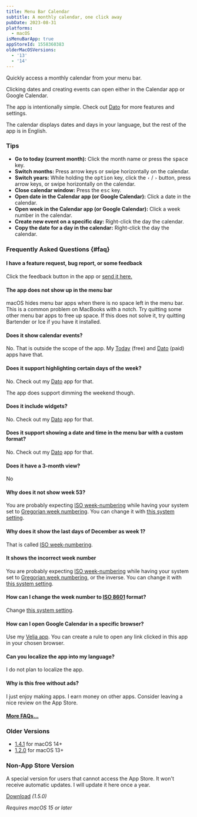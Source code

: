 ```yaml
---
title: Menu Bar Calendar
subtitle: A monthly calendar, one click away
pubDate: 2023-08-31
platforms:
  - macOS
isMenuBarApp: true
appStoreId: 1558360383
olderMacOSVersions:
  - '13'
  - '14'
---
```


Quickly access a monthly calendar from your menu bar.

Clicking dates and creating events can open either in the Calendar app or Google Calendar.

The app is intentionally simple. Check out [Dato](/dato) for more features and settings.

The calendar displays dates and days in your language, but the rest of the app is in English.

### Tips

- **Go to today (current month):** Click the month name or press the <kbd>space</kbd> key.
- **Switch months:** Press arrow keys or swipe horizontally on the calendar.
- **Switch years:** While holding the <kbd>option</kbd> key, click the `‹` / `›` button, press arrow keys, or swipe horizontally on the calendar.
- **Close calendar window:** Press the <kbd>esc</kbd> key.
- **Open date in the Calendar app (or Google Calendar):** Click a date in the calendar.
- **Open week in the Calendar app (or Google Calendar):** Click a week number in the calendar.
- **Create new event on a specific day:** Right-click the day the calendar.
- **Copy the date for a day in the calendar:** Right-click the day the calendar.

### Frequently Asked Questions {#faq}

#### I have a feature request, bug report, or some feedback

Click the feedback button in the app or [send it here.](https://sindresorhus.com/feedback?product=Menu%20Bar%20Calendar&referrer=Website-FAQ)

#### The app does not show up in the menu bar

macOS hides menu bar apps when there is no space left in the menu bar. This is a common problem on MacBooks with a notch. Try quitting some other menu bar apps to free up space. If this does not solve it, try quitting Bartender or Ice if you have it installed.

#### Does it show calendar events?

No. That is outside the scope of the app. My [Today](/today) (free) and [Dato](/dato) (paid) apps have that.

#### Does it support highlighting certain days of the week?

No. Check out my [Dato](/dato) app for that.

The app does support dimming the weekend though.

#### Does it include widgets?

No. Check out my [Dato](/dato) app for that.

#### Does it support showing a date and time in the menu bar with a custom format?

No. Check out my [Dato](/dato) app for that.

#### Does it have a 3-month view?

No

#### Why does it not show week 53?

You are probably expecting [ISO week-numbering](https://en.wikipedia.org/wiki/ISO_week_date) while having your system set to [Gregorian week numbering](https://en.wikipedia.org/wiki/ISO_week_date#Relation_with_the_Gregorian_calendar). You can change it with [this system setting](https://apple.stackexchange.com/questions/191445/standard-iso-8601-week-number-in-calendar-app/209340#209340).

#### Why does it show the last days of December as week 1?

That is called [ISO week-numbering](https://en.wikipedia.org/wiki/ISO_week_date).

#### It shows the incorrect week number

You are probably expecting [ISO week-numbering](https://en.wikipedia.org/wiki/ISO_week_date) while having your system set to [Gregorian week numbering](https://en.wikipedia.org/wiki/ISO_week_date#Relation_with_the_Gregorian_calendar), or the inverse. You can change it with [this system setting](https://apple.stackexchange.com/questions/191445/standard-iso-8601-week-number-in-calendar-app/209340#209340).

#### How can I change the week number to [ISO 8601](https://en.wikipedia.org/wiki/ISO_week_date) format?

Change [this system setting](https://apple.stackexchange.com/questions/191445/standard-iso-8601-week-number-in-calendar-app/209340#209340).

#### How can I open Google Calendar in a specific browser?

Use my [Velja app](https://sindresorhus.com/velja). You can create a rule to open any link clicked in this app in your chosen browser.

#### Can you localize the app into my language?

I do not plan to localize the app.

#### Why is this free without ads?

I just enjoy making apps. I earn money on other apps. Consider leaving a nice review on the App Store.

#### [More FAQs…](/apps/faq)

### Older Versions

- [1.4.1](https://www.dropbox.com/scl/fi/ldlznw1f2oo04i6j2hcnt/Menu-Bar-Calendar-1.4.1-macOS-14-1737700069.zip?rlkey=arklgyyq4k9dcodg1sq1us65n&raw=1) for macOS 14+
- [1.2.0](https://github.com/sindresorhus/meta/files/13922546/Menu.Bar.Calendar.1.2.0.-.macOS.13.zip) for macOS 13+

### Non-App Store Version

A special version for users that cannot access the App Store. It won't receive automatic updates. I will update it here once a year.

[Download](https://www.dropbox.com/scl/fi/g5qhxtrn54faq6eozuoq3/Menu-Bar-Calendar-1.5.0-1737699710.zip?rlkey=xt5ccdhhix969o7ts2isu5qci&raw=1) *(1.5.0)*

*Requires macOS 15 or later*
